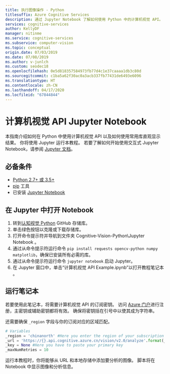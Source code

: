 ```yaml
---
title: 执行图像操作 - Python
titlesuffix: Azure Cognitive Services
description: 通过 Jupyter Notebook 了解如何使用 Python 中的计算机视觉 API。 使用常用库直观显示结果。
services: cognitive-services
author: KellyDF
manager: nitinme
ms.service: cognitive-services
ms.subservice: computer-vision
ms.topic: conceptual
origin.date: 07/03/2019
ms.date: 07/08/2019
ms.author: v-junlch
ms.custom: seodec18
ms.openlocfilehash: 0e5d818357584973fb77d4c1e37caaaa1db3c80d
ms.sourcegitcommit: c1ba5a62f30ac0a3acb337fb77431de6493e6096
ms.translationtype: HT
ms.contentlocale: zh-CN
ms.lasthandoff: 04/17/2020
ms.locfileid: "67844844"
---
```

# <a name="computer-vision-api-jupyter-notebook"></a>计算机视觉 API Jupyter Notebook

本指南介绍如何在 Python 中使用计算机视觉 API 以及如何使用常用库直观显示结果。 你将使用 Jupyter 运行本教程。 若要了解如何开始使用交互式 Jupyter Notebook，请参阅 [Jupyter 文档](https://jupyter.readthedocs.io/en/latest/index.html)。

## <a name="prerequisites"></a>必备条件

- [Python 2.7+ 或 3.5+](https://www.python.org/downloads/)
- [pip](https://pip.pypa.io/en/stable/installing/) 工具
- 已安装 [Jupyter Notebook](https://jupyter.org/install)

## <a name="open-the-notebook-in-jupyter"></a>在 Jupyter 中打开 Notebook 

1. 转到[认知视觉 Python](https://github.com/Microsoft/Cognitive-Vision-Python) GitHub 存储库。 
2. 单击绿色按钮以克隆或下载存储库。 
3. 打开命令提示符并导航到文件夹 Cognitive-Vision-Python\Jupyter Notebook  。
1. 通过从命令提示符运行命令 `pip install requests opencv-python numpy matplotlib`，确保已安装所有必需的库。
1. 通过从命令提示符运行命令 `jupyter notebook` 启动 Jupyter。
1. 在 Jupyter 窗口中，单击“计算机视觉 API Example.ipynb”以打开教程笔记本  。

## <a name="run-the-notebook"></a>运行笔记本

若要使用此笔记本，将需要计算机视觉 API 的订阅密钥。 访问 [Azure 门户](https://portal.azure.cn/)进行注册，主密钥或辅助密钥都将有效。 确保将密钥括在引号中以使其成为字符串。

还需要确保 `_region` 字段与你的订阅对应的区域匹配。

```python
# Variables
_region = 'chinanorth' #Here you enter the region of your subscription
_url = 'https://{}.api.cognitive.azure.cn/vision/v2.0/analyze'.format(_region)
_key = None #Here you have to paste your primary key
_maxNumRetries = 10
```

运行本教程时，你将能够从 URL 和本地存储中添加要分析的图像。 脚本将在 Notebook 中显示图像和分析信息。

<!-- Update_Description: wording update -->